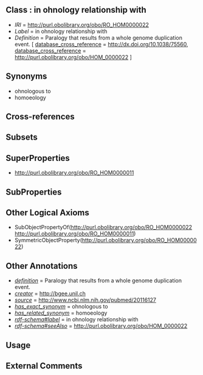 
## Class : in ohnology relationship with

 * *IRI* = http://purl.obolibrary.org/obo/RO_HOM0000022
 * *Label* = in ohnology relationship with
 * *Definition* = Paralogy that results from a whole genome duplication event. [ [database_cross_reference](../../ef/oboInOwl#hasDbXref.md) = http://dx.doi.org/10.1038/75560, [database_cross_reference](../../ef/oboInOwl#hasDbXref.md) = http://purl.obolibrary.org/obo/HOM_0000022 ]

## Synonyms

 * ohnologous to
 * homoeology

## Cross-references


## Subsets


## SuperProperties

 * <http://purl.obolibrary.org/obo/RO_HOM0000011>

## SubProperties


## Other Logical Axioms

 * SubObjectPropertyOf(<http://purl.obolibrary.org/obo/RO_HOM0000022> <http://purl.obolibrary.org/obo/RO_HOM0000011>)
 * SymmetricObjectProperty(<http://purl.obolibrary.org/obo/RO_HOM0000022>)

## Other Annotations

 * *[definition](../../IAO/15/IAO_0000115.md)* = Paralogy that results from a whole genome duplication event.
 * *[creator](../../or/creator.md)* = http://bgee.unil.ch
 * *[source](../../ce/source.md)* = http://www.ncbi.nlm.nih.gov/pubmed/20116127
 * *[has_exact_synonym](../../ym/oboInOwl#hasExactSynonym.md)* = ohnologous to
 * *[has_related_synonym](../../ym/oboInOwl#hasRelatedSynonym.md)* = homoeology
 * *[rdf-schema#label](../../el/rdf-schema#label.md)* = in ohnology relationship with
 * *[rdf-schema#seeAlso](../../so/rdf-schema#seeAlso.md)* = http://purl.obolibrary.org/obo/HOM_0000022

## Usage


## External Comments

